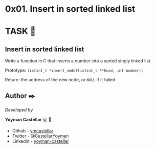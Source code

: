 # 0x01. Insert in sorted linked list

# TASK 🔧

## Insert in sorted linked list

Write a function in C that inserts a number into a sorted singly linked list.

Prototype: ```listint_t *insert_node(listint_t **head, int number);```

Return: the address of the new node, or ```NULL``` if it failed


## Author ✒️

_Developed by_

**Yoyman Castellar** :computer: :man: 

- Github - [ymcastellar](https://github.com/ymcastellar)
- Twitter - [@CastellarYoyman](https://twitter.com/CastellarYoyman)
- LinkedIn - [yoyman-castellar](https://www.linkedin.com/in/yoyman-castellar/) 
